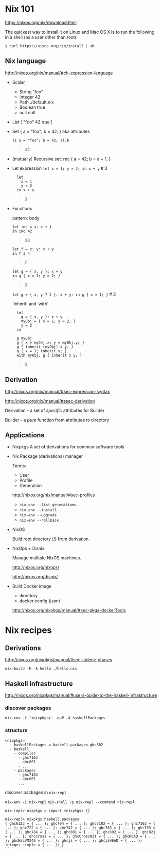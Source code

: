 # Nix 101

https://nixos.org/nix/download.html

The quickest way to install it on Linux and Mac OS X is to run the following in a shell
(as a user other than root):

```
$ curl https://nixos.org/nix/install | sh
```

## Nix language

http://nixos.org/nix/manual/#ch-expression-language

+ Scalar
  - String  "foo"
  - Integer 42
  - Path    ./default.nix
  - Boolean true
  - null    null

+ List      [ "foo" 42 true ]

+ Set       { a = "foo"; b = 42; }
  aka attributes

  ```
  ({ a = "foo"; b = 42; }).b
  ```
  > 42

+ (mutually) Recursive set:
  rec { a = 42; b = a + 1; }

+ Let expression
  `let x = 1; y = 2; in x + y` # 3

  ```
    let
      x = 1
      y = 2
    in x + y
  ```
  > 3

+ Functions

  pattern: body

  ```
  let inc = x: x + 1
  in inc 42
  ```
  > 43

  ```
  let f = x: y: x + y
  in f 3 4
  ```
  > 7

  ```
  let g = { x, y }: x + y
  in g { x = 1; y = 2; }
  ```
  > 3

  `let g = { x, y ? 2 }: x + y; in g { x = 1; }`    # 3

  'inherit' and 'with'

  ```
    let
      g = { x, y }: x + y
      myObj = { x = 1; y = 2; }
      y = 2
    in
  ```
  ```
    g myObj
    g { x = myObj.x; y = myObj.y; }
    g { inherit (myObj) x y; }
    g { x = 1; inherit y; }
    with myObj; g { inherit x y; }
  ```
  > 3

## Derivation

http://nixos.org/nix/manual/#sec-expression-syntax

http://nixos.org/nix/manual/#ssec-derivation

Derivation - a set of _specific_ attributes for Builder

Builder - a _pure_ function from attributes to directory

## Applications

+ Nixpkgs
  A set of derivations for common software tools

+ Nix
  Package (derivations) manager

  Terms:
  - User
  - Profile
  - Generation

  http://nixos.org/nix/manual/#sec-profiles

  + `nix-env --list generations`
  + `nix-env --install`
  + `nix-env --upgrade`
  + `nix-env --rollback`

+ NixOS

  Build root directory (/) from derivation.

+ NixOps + Disnix

  Manage multiple NixOS machines.

  http://nixos.org/nixops/

  http://nixos.org/disnix/

+ Build Docker image

  - directory
  - docker config (json)

  http://nixos.org/nixpkgs/manual/#sec-pkgs-dockerTools


# Nix recipes

## Derivations

http://nixos.org/nixpkgs/manual/#sec-stdenv-phases

```
nix-build -K -A hello ./hello.nix
```

## Haskell infrastructure

http://nixos.org/nixpkgs/manual/#users-guide-to-the-haskell-infrastructure

### discover packages

`nix-env -f '<nixpkgs>' -qaP -A haskellPackages`

### structure

```
<nixpkgs>
  - haskellPackages = haskell.packages.ghc802
  - haskell
    - compiler
      - ghc7103
      - ghc801
      - ...
    - packages
      - ghc7103
      - ghc801
      ...
```

discover packages in `nix-repl`

`nix-env -i nix-repl`
`nix-shell -p nix-repl --command nix-repl`

```
nix-repl> nixpkgs = import <nixpkgs> {}

nix-repl> nixpkgs.haskell.packages
{ ghc6123 = { ... }; ghc704 = { ... }; ghc7102 = { ... }; ghc7103 = { ... }; ghc722 = { ... }; ghc742 = { ... }; ghc763 = { ... }; ghc783 = { ... }; ghc784 = { ... }; ghc801 = { ... }; ghc802 = { ... }; ghc821 = { ... }; ghcCross = { ... }; ghcCross821 = { ... }; ghcHEAD = { ... }; ghcHaLVM240 = { ... }; ghcjs = { ... }; ghcjsHEAD = { ... }; integer-simple = { ... }; }
``
